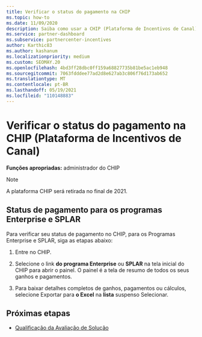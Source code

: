 ```yaml
---
title: Verificar o status do pagamento na CHIP
ms.topic: how-to
ms.date: 11/09/2020
description: Saiba como usar a CHIP (Plataforma de Incentivos de Canal) para verificar o status do pagamento. Observe que o CHIP será retirado no final de 2021.
ms.service: partner-dashboard
ms.subservice: partnercenter-incentives
author: Karthic83
ms.author: kashanum
ms.localizationpriority: medium
ms.custom: SEOMAY.20
ms.openlocfilehash: 4bd3ff28dbc0ff159a68827735b81be5ac1eb948
ms.sourcegitcommit: 7063fdddee77ad2d8e627ab3c806f76d173ab652
ms.translationtype: MT
ms.contentlocale: pt-BR
ms.lasthandoff: 05/19/2021
ms.locfileid: "110148883"
---
```

# <a name="check-payment-status-in-the-channel-incentives-platform-chip"></a>Verificar o status do pagamento na CHIP (Plataforma de Incentivos de Canal)

**Funções apropriadas:** administrador do CHIP

>[!NOTE]
>A plataforma CHIP será retirada no final de 2021.

## <a name="payment-status-for-the-enterprise-and-splar-programs"></a>Status de pagamento para os programas Enterprise e SPLAR

Para verificar seu status de pagamento no CHIP, para os Programas Enterprise e SPLAR, siga as etapas abaixo:

1. Entre no CHIP.
 
1. Selecione o link **do programa Enterprise** ou **SPLAR** na tela inicial do CHIP para abrir o painel. O painel é a tela de resumo de todos os seus ganhos e pagamentos.
 
1. Para baixar detalhes completos de ganhos, pagamentos ou cálculos, selecione Exportar para  **o Excel** na **lista** suspenso Selecionar.

## <a name="next-steps"></a>Próximas etapas

- [Qualificação da Avaliação de Solução](chip-solution-assessment.md) 
